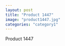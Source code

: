 ```yaml
---
layout: post
title: "Product 1447"
image: "product1447.jpg"
categories: "category1"
---
```

Product 1447

